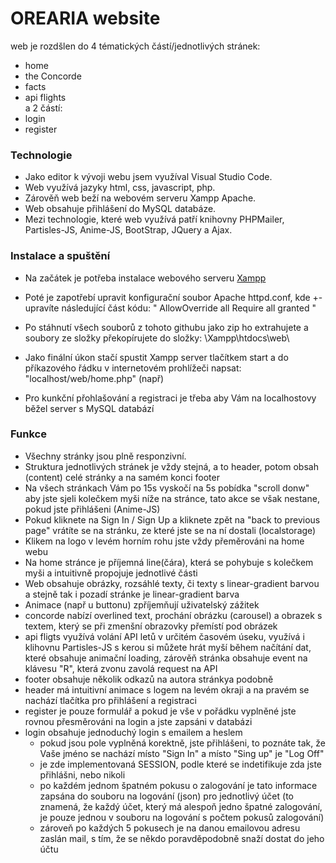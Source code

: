 # OREARIA website

web je rozdšlen do 4 tématických částí/jednotlivých stránek:
- home
- the Concorde
- facts
- api flights<br>
a 2 částí:
- login
- register

### Technologie
- Jako editor k vývoji webu jsem využíval Visual Studio Code.
- Web využívá jazyky html, css, javascript, php.
- Zárověň web beží na webovém serveru Xampp Apache.
- Web obsahuje přihlášení do MySQL databáze.
- Mezi technologie, které web využívá patří knihovny PHPMailer, Partisles-JS, Anime-JS, BootStrap, JQuery a Ajax.

### Instalace a spuštění
- Na začátek je potřeba instalace webového serveru [Xampp](https://www.apachefriends.org)
- Poté je zapotřebí upravit konfigurační soubor Apache httpd.conf, kde +- upravíte následující část kódu:
"<Directory />
    AllowOverride all
    Require all granted
</Directory>"

- Po stáhnutí všech souborů z tohoto githubu jako zip ho extrahujete a soubory ze složky překopírujete do složky:
\Xampp\htdocs\web\
- Jako finální úkon stačí spustit Xampp server tlačítkem start a do příkazového řádku v internetovém prohlížeči napsat:
"localhost/web/home.php" (např)
- Pro kunkční přohlašování a registraci je třeba aby Vám na localhostovy běžel server s MySQL databází

### Funkce
- Všechny stránky jsou plně responzivní.
- Struktura jednotlivých stránek je vždy stejná, a to header, potom obsah (content) celé stránky a na samém konci footer
- Na všech stránkach Vám po 15s vyskočí na 5s pobídka "scroll donw" aby jste sjeli kolečkem myši níže na stránce, tato akce se však nestane, pokud jste přihlášeni (Anime-JS)
- Pokud kliknete na Sign In / Sign Up a kliknete zpět na "back to previous page" vrátíte se na stránku, ze které jste se na ní dostali (localstorage)
- Klikem na logo v levém horním rohu jste vždy přeměrováni na home webu
- Na home stránce je příjemná line(čára), která se pohybuje s kolečkem myši a intuitivně propojuje jednotlivé části
- Web obsahuje obrázky, rozsáhlé texty, či texty s linear-gradient barvou a stejně tak i pozadí stránke je linear-gradient barva
- Animace (např u buttonu) zpříjemňují uživatelský zážitek
- concorde nabízí overlined text, prochání obrázku (carousel) a obrazek s textem, který se při zmenšní obrazovky přemístí pod obrázek
- api fligts využívá volání API letů v určitém časovém úseku, využívá i klihovnu Partisles-JS s kerou si můžete hrát myší během načítání dat, které obsahuje animační loading, zárověň stránka obsahuje event na klávesu "R", která zvonu zavolá request na API
- footer obsahuje několik odkazů na autora stránkya podobně
- header má intuitivní animace s logem na levém okraji a na pravém se nachází tlačítka pro přihlášení a registraci
- register je pouze formulář a pokud je vše v pořádku vyplněné jste rovnou přesměrováni na login a jste zapsáni v databázi
- login obsahuje jednoduchý login s emailem a heslem
    - pokud jsou pole vyplněná korektně, jste přihlášeni, to poznáte tak, že Vaše jméno se nachází místo "Sign In" a místo "Sing up" je "Log Off"
    - je zde implementovaná SESSION, podle které se indetifikuje zda jste přihlášni, nebo nikoli
    - po každém jednom špatném pokusu o zalogování je tato informace zapsána do souboru na logování (json) pro jednotlivý účet (to znamená, že každý účet, který má alespoň jedno špatné zalogování, je pouze jednou v souboru na logování s počtem pokusů zalogování)
    - zároveň po každých 5 pokusech je na danou emailovou adresu zaslán mail, s tím, že se někdo poravděpodobně snaží dostat do jeho účtu
